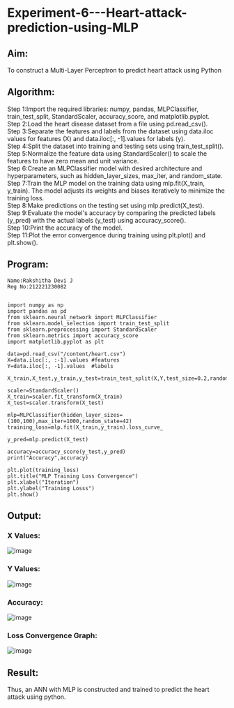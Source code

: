 # Experiment-6---Heart-attack-prediction-using-MLP
## Aim:
To construct a  Multi-Layer Perceptron to predict heart attack using Python
## Algorithm:
Step 1:Import the required libraries: numpy, pandas, MLPClassifier, train_test_split, StandardScaler, accuracy_score, and matplotlib.pyplot.<br>
Step 2:Load the heart disease dataset from a file using pd.read_csv().<br>
Step 3:Separate the features and labels from the dataset using data.iloc values for features (X) and data.iloc[:, -1].values for labels (y).<br>
Step 4:Split the dataset into training and testing sets using train_test_split().<br>
Step 5:Normalize the feature data using StandardScaler() to scale the features to have zero mean and unit variance.<br>
Step 6:Create an MLPClassifier model with desired architecture and hyperparameters, such as hidden_layer_sizes, max_iter, and random_state.<br>
Step 7:Train the MLP model on the training data using mlp.fit(X_train, y_train). The model adjusts its weights and biases iteratively to minimize the training loss.<br>
Step 8:Make predictions on the testing set using mlp.predict(X_test).<br>
Step 9:Evaluate the model's accuracy by comparing the predicted labels (y_pred) with the actual labels (y_test) using accuracy_score().<br>
Step 10:Print the accuracy of the model.<br>
Step 11:Plot the error convergence during training using plt.plot() and plt.show().<br>

## Program:
```
Name:Rakshitha Devi J
Reg No:212221230082
```
```

import numpy as np
import pandas as pd 
from sklearn.neural_network import MLPClassifier 
from sklearn.model_selection import train_test_split
from sklearn.preprocessing import StandardScaler 
from sklearn.metrics import accuracy_score
import matplotlib.pyplot as plt

data=pd.read_csv("/content/heart.csv")
X=data.iloc[:, :-1].values #features 
Y=data.iloc[:, -1].values  #labels 

X_train,X_test,y_train,y_test=train_test_split(X,Y,test_size=0.2,random_state=42)

scaler=StandardScaler()
X_train=scaler.fit_transform(X_train)
X_test=scaler.transform(X_test)

mlp=MLPClassifier(hidden_layer_sizes=(100,100),max_iter=1000,random_state=42)
training_loss=mlp.fit(X_train,y_train).loss_curve_

y_pred=mlp.predict(X_test)

accuracy=accuracy_score(y_test,y_pred)
print("Accuracy",accuracy)

plt.plot(training_loss)
plt.title("MLP Training Loss Convergence")
plt.xlabel("Iteration")
plt.ylabel("Training Losss")
plt.show()

```



## Output:
### X Values:

![image](https://github.com/Rakshithadevi/Experiment-6---Heart-attack-prediction-using-MLP/assets/94165326/49ef8f34-1adb-472a-8738-b32ef451d153)

### Y Values:

![image](https://github.com/Rakshithadevi/Experiment-6---Heart-attack-prediction-using-MLP/assets/94165326/75cde7d4-7e33-4ccd-815a-08f28e0688be)

### Accuracy:

![image](https://github.com/Rakshithadevi/Experiment-6---Heart-attack-prediction-using-MLP/assets/94165326/3d8a1ef0-bf65-4ede-98d5-1b3a2d29a941)

### Loss Convergence Graph:

![image](https://github.com/Rakshithadevi/Experiment-6---Heart-attack-prediction-using-MLP/assets/94165326/11875740-4b45-449c-a460-e55b25c837df)



## Result:

Thus, an ANN with MLP is constructed and trained to predict the heart attack using python.
     

